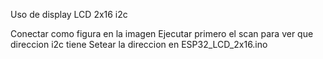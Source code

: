 Uso de display LCD 2x16 i2c 

Conectar como figura en la imagen
Ejecutar primero el scan para ver que direccion i2c tiene
Setear la direccion en ESP32_LCD_2x16.ino
